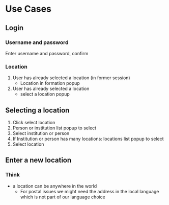 # Use Cases
## Login
### Username and password 
Enter username and password, confirm
### Location
1. User has already selected a location (in former session)
	- Location in formation popup
2.  User has already selected a location
	- select a location popup

## Selecting a location
1. Click select location
2. Person or institution list popup to select
3. Select institution or person
4. If Institution or person has many locations: locations  list popup to select
5. Select location

## Enter a new location
### Think
- a location can be anywhere in the world
	- For postal issues we might need the address in the local language which is not part of our language choice

